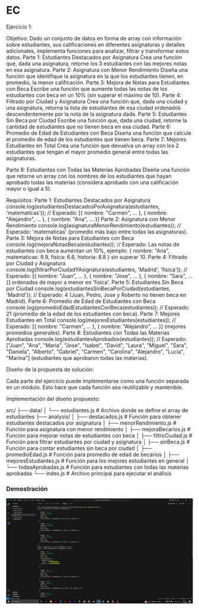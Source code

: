 # EC
Ejercicio 1:

Objetivo: 
Dado un conjunto de datos en forma de array con información sobre estudiantes, sus calificaciones en diferentes asignaturas y detalles adicionales, implementa funciones para analizar, filtrar y transformar estos datos.
Parte 1: Estudiantes Destacados por Asignatura
Crea una función que, dada una asignatura, retorne los 3 estudiantes con las mejores notas en esa asignatura.
Parte 2: Asignatura con Menor Rendimiento
Diseña una función que identifique la asignatura en la que los estudiantes tienen, en promedio, la menor calificación.
Parte 3: Mejora de Notas para Estudiantes con Beca
Escribe una función que aumente todas las notas de los estudiantes con beca en un 10% (sin superar el máximo de 10).
Parte 4: Filtrado por Ciudad y Asignatura
Crea una función que, dada una ciudad y una asignatura, retorna la lista de estudiantes de esa ciudad ordenados descendentemente por la nota de la asignatura dada.
Parte 5: Estudiantes Sin Beca por Ciudad
Escribe una función que, dada una ciudad, retorne la cantidad de estudiantes que no tienen beca en esa ciudad.
Parte 6: Promedio de Edad de Estudiantes con Beca
Diseña una función que calcule el promedio de edad de los estudiantes que tienen beca.
Parte 7: Mejores Estudiantes en Total
Crea una función que devuelva un array con los 2 estudiantes que tengan el mayor promedio general entre todas las asignaturas.


Parte 8: Estudiantes con Todas las Materias Aprobadas
Diseña una función que retorne un array con los nombres de los estudiantes que hayan aprobado todas las materias (considera aprobado con una calificación mayor o igual a 5).


Requisitos:
Parte 1: Estudiantes Destacados por Asignatura
console.log(estudiantesDestacadosPorAsignatura(estudiantes, 'matematicas'));
// Esperado: [{ nombre: "Carmen", ... }, { nombre: "Alejandro", ... }, { nombre: "Ana", ... }]
Parte 2: Asignatura con Menor Rendimiento
console.log(asignaturaMenorRendimiento(estudiantes));
// Esperado: 'matematicas' (promedio más bajo entre todas las asignaturas).
Parte 3: Mejora de Notas para Estudiantes con Beca
console.log(mejoraNotasBeca(estudiantes));
// Esperado: Las notas de estudiantes con beca aumentan un 10%, ejemplo: { nombre: "Ana", matematicas: 9.9, fisica: 6.6, historia: 8.8 } sin superar 10.
Parte 4: Filtrado por Ciudad y Asignatura
console.log(filtrarPorCiudadYAsignatura(estudiantes, 'Madrid', 'fisica'));
// Esperado: [{ nombre: "Juan", ... }, { nombre: "Jose", ... }, { nombre: "Sara", ... }] ordenados de mayor a menor en 'fisica'.
Parte 5: Estudiantes Sin Beca por Ciudad
console.log(estudiantesSinBecaPorCiudad(estudiantes, 'Madrid'));
// Esperado: 4 (Juan, Pedro, Jose y Roberto no tienen beca en Madrid).
Parte 6: Promedio de Edad de Estudiantes con Beca
console.log(promedioEdadEstudiantesConBeca(estudiantes));
// Esperado: 21 (promedio de la edad de los estudiantes con beca).
Parte 7: Mejores Estudiantes en Total
console.log(mejoresEstudiantes(estudiantes));
// Esperado: [{ nombre: "Carmen", ... }, { nombre: "Alejandro", ... }] (mejores promedios generales).
Parte 8: Estudiantes con Todas las Materias Aprobadas
console.log(estudiantesAprobados(estudiantes));
// Esperado: ["Juan", "Ana", "Maria", "Jose", "Isabel", "David", "Laura", "Miguel", "Sara", "Daniela", "Alberto", "Gabriel", "Carmen", "Carolina", "Alejandro", "Lucia", "Marina"] (estudiantes que aprobaron todas las materias).


Diseño de la propuesta de solución:

Cada parte del ejercicio puede implementarse como una función separada en un módulo. Esto hace que cada función sea reutilizable y mantenible.

Implementación del diseño propuesto:

src/
├── data/
│   └── estudiantes.js       # Archivo donde se define el array de estudiantes
├── analysis/
│   ├── destacados.js        # Función para obtener estudiantes destacados por asignatura
│   ├── menorRendimiento.js  # Función para asignatura con menor rendimiento
│   ├── mejoraBecarios.js    # Función para mejorar notas de estudiantes con beca
│   ├── filtroCiudad.js      # Función para filtrar estudiantes por ciudad y asignatura
│   ├── sinBeca.js           # Función para contar estudiantes sin beca por ciudad
│   ├── promedioEdad.js      # Función para promedio de edad de becarios
│   ├── mejoresEstudiantes.js # Función para los mejores estudiantes en general
│   └── todasAprobadas.js    # Función para estudiantes con todas las materias aprobadas
└── index.js                 # Archivo principal para ejecutar el análisis


### Demostración

![Cambio de color](/T1/SPRINT_3/Ejercicio_1/ejercicio1.gif)



